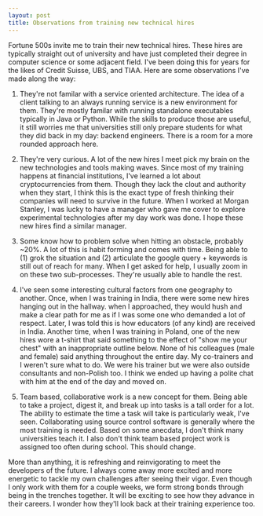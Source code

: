 ```yaml
---
layout: post
title: Observations from training new technical hires
---
```


Fortune 500s invite me to train their new technical hires. These hires are typically straight out of university and have just completed their degree in computer science or some adjacent field. I've been doing this for years for the likes of Credit Suisse, UBS, and TIAA. Here are some observations I've made along the way:

1. They're not familar with a service oriented architecture. The idea of a client talking to an always running service is a new environment for them. They're mostly familar with running standalone executables typically in Java or Python. While the skills to produce those are useful, it still worries me that universities still only prepare students for what they did back in my day: backend engineers. There is a room for a more rounded approach here.

2. They're very curious. A lot of the new hires I meet pick my brain on the new technologies and tools making waves. Since most of my training happens at financial institutions, I've learned a lot about cryptocurrencies from them. Though they lack the clout and authority when they start, I think this is the exact type of fresh thinking their companies will need to survive in the future. When I worked at Morgan Stanley, I was lucky to have a manager who gave me cover to explore experimental technologies after my day work was done. I hope these new hires find a similar manager.

3. Some know how to problem solve when hitting an obstacle, probably ~20%. A lot of this is habit forming and comes with time. Being able to (1) grok the situation and (2) articulate the google query + keywords is still out of reach for many. When I get asked for help, I usually zoom in on these two sub-processes. They're usually able to handle the rest.

4. I've seen some interesting cultural factors from one geography to another. Once, when I was training in India, there were some new hires hanging out in the hallway. when I approached, they would hush and make a clear path for me as if I was some one who demanded a lot of respect. Later, I was told this is how educators (of any kind) are received in India. Another time, when I was training in Poland, one of the new hires wore a t-shirt that said something to the effect of "show me your chest" with an inappropriate outline below. None of his colleagues (male and female) said anything throughout the entire day. My co-trainers and I weren't sure what to do. We were his trainer but we were also outside consultants and non-Polish too. I think we ended up having a polite chat with him at the end of the day and moved on. 

5. Team based, collaborative work is a new concept for them. Being able to take a project, digest it, and break up into tasks is a tall order for a lot. The ability to estimate the time a task will take is particularly weak, I've seen. Collaborating using source control software is generally where the most training is needed. Based on some anecdata, I don't think many universities teach it. I also don't think team based project work is assigned too often during school. This should change.

More than anything, it is refreshing and reinvigorating to meet the developers of the future. I always come away more excited and more energetic to tackle my own challenges after seeing their vigor. Even though I only work with them for a couple weeks, we form strong bonds through being in the trenches together. It will be exciting to see how they advance in their careers. I wonder how they'll look back at their training experience too.


